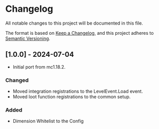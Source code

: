 # Changelog

All notable changes to this project will be documented in this file.

The format is based on [Keep a Changelog](https://keepachangelog.com/en/1.0.0/),
and this project adheres to [Semantic Versioning](https://semver.org/spec/v2.0.0.html).

## [1.0.0] - 2024-07-04

- Initial port from mc1.18.2.

### Changed
- Moved integration registrations to the LevelEvent.Load event.
- Moved loot function registrations to the common setup.

### Added
- Dimension Whitelist to the Config